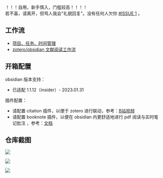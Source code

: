 ！！！自用，新手慎入，门槛较高！！！！  
若不喜，请离开，但骂人我会"礼貌回复"。没有任何人欠你 [#ISSUE 1](https://github.com/ku-zhen/obsidian-vault/issues/1) 。

## 工作流


- [项目、任务、时间管理](https://www.bilibili.com/video/BV1qx4y1u7YA/?spm_id_from=333.999.list.card_archive.click&vd_source=74800c66cbe4fa4a09dc66ef48ca037b)
- [zotero/obsidian 文献阅读工作流](https://www.bilibili.com/video/BV19Y411C7B4/?spm_id_from=333.999.list.card_archive.click&vd_source=74800c66cbe4fa4a09dc66ef48ca037b)

## 开箱配置

obsidian 版本支持：
  - 已适配 1.1.12（insider）- 2023.01.31

插件配置：
  - 请配置 citation 插件，以便于 zotero 进行联动，参考：[B站视频](https://www.bilibili.com/video/BV1W24y1Y7is/?spm_id_from=333.999.list.card_archive.click)
  - 请配置 booknote 插件，以便在 obsidian 内更舒适地进行 pdf 阅读与实时笔记批注 ，参考：[文档](https://kknwfe6755.feishu.cn/docs/doccnBfbtETItLHMmbDBGBRdPrh)



## 仓库截图

![](https://github.com/wuzhen97/obsidian-vault/blob/master/zob_attach/Pasted%20image%2020230130164229.png)

![](https://github.com/wuzhen97/obsidian-vault/blob/master/zob_attach/Pasted%20image%2020230130164159.png)


![](https://github.com/wuzhen97/obsidian-vault/blob/master/zob_attach/Pasted%20image%2020230130164731.png)
